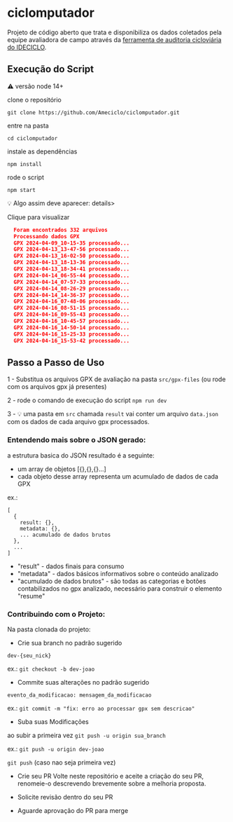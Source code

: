 # ciclomputador
Projeto de código aberto que trata e disponibiliza os dados coletados pela equipe avaliadora de campo através da [ferramenta de auditoria cicloviária do IDECICLO](https://github.com/Ameciclo/auditoria-cicloviaria).  

## Execução do Script
⚠️ versão node 14+

clone o repositório

`git clone https://github.com/Ameciclo/ciclomputador.git`

entre na pasta 

`cd ciclomputador`

instale as dependências

`npm install`

rode o script

`npm start`

💡 Algo assim deve aparecer:
details>
  <summary>Clique para visualizar</summary>
  
  
  ```json
    Foram encontrados 332 arquivos
    Processando dados GPX
    GPX 2024-04-09_10-15-35 processado...
    GPX 2024-04-13_13-47-56 processado...
    GPX 2024-04-13_16-02-50 processado...
    GPX 2024-04-13_18-13-36 processado...
    GPX 2024-04-13_18-34-41 processado...
    GPX 2024-04-14_06-55-44 processado...
    GPX 2024-04-14_07-57-33 processado...
    GPX 2024-04-14_08-26-29 processado...
    GPX 2024-04-14_14-36-37 processado...
    GPX 2024-04-16_07-48-06 processado...
    GPX 2024-04-16_08-51-15 processado...
    GPX 2024-04-16_09-55-43 processado...
    GPX 2024-04-16_10-45-57 processado...
    GPX 2024-04-16_14-50-14 processado...
    GPX 2024-04-16_15-25-33 processado...
    GPX 2024-04-16_15-53-42 processado...
  ```

## Passo a Passo de Uso

1 - Substitua os arquivos GPX de avaliação na pasta `src/gpx-files` (ou rode com os arquivos gpx já presentes)

2 - rode o comando de execução do script
`npm run dev`

3 - 💡 uma pasta em `src` chamada `result` vai conter um arquivo `data.json` com os dados de cada arquivo gpx processados. 


### Entendendo mais sobre o JSON gerado:
  a estrutura basica do JSON resultado é a seguinte:

- um array de objetos [{},{},{}...]
- cada objeto desse array representa um acumulado de dados de cada GPX

ex.:

```
[
  {
    result: {},
    metadata: {},
    ... acumulado de dados brutos
  },
  ...
]
```
- "result" - dados finais para consumo
- "metadata" - dados básicos informativos sobre o conteúdo analizado
- "acumulado de dados brutos" - são todas as categorias e botões contabilizados no gpx analizado, necessário para construir o elemento "resume"

### Contribuindo com o Projeto:
Na pasta clonada do projeto:
- Crie sua branch no padrão sugerido

`dev-{seu_nick}`

ex.: `git checkout -b dev-joao`

- Commite suas alterações no padrão sugerido

`evento_da_modificacao: mensagem_da_modificacao`

ex.: `git commit -m "fix: erro ao processar gpx sem descricao"`

- Suba suas Modificações

ao subir a primeira vez
`git push -u origin sua_branch`

ex.: `git push -u origin dev-joao`

`git push` (caso nao seja primeira vez)

- Crie seu PR
Volte neste repositório e aceite a criação do seu PR, renomeie-o descrevendo brevemente sobre a melhoria proposta.

- Solicite revisão dentro do seu PR

- Aguarde aprovação do PR para merge 

